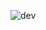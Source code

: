 ![dev](https://user-images.githubusercontent.com/61420358/227755394-f22e0f5e-dafd-454e-b387-b0fe5053e7e8.png)
